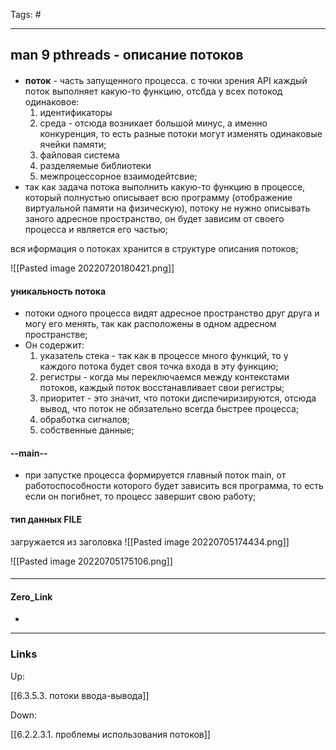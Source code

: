 Tags: #
***
## man 9 pthreads - описание потоков
#### 
- **поток** - часть запущенного процесса. с точки зрения API каждый поток выполняет какую-то функцию, отсбда у всех потокод одинаковое:
	1) идентификаторы
	2) среда - отсюда возникает большой минус, а именно конкуренция, то есть разные потоки могут изменять одинаковые ячейки памяти;
	3) файловая система
	4) разделяемые библиотеки
	5) межпроцессорное взаимодейтсвие;
- так как задача потока выполнить какую-то функцию в процессе, который полнустью описывает всю программу (отображение виртуальной памяти на физическую), потоку не нужно описывать заного адресное пространство, он будет зависим от своего процесса и является его частью;

вся иформация о потоках хранится в структуре описания потоков;

![[Pasted image 20220720180421.png]]

#### уникальность потока
- потоки одного процесса видят адресное пространство друг друга и могу его менять, так как расположены в одном адресном пространстве; 
- Он содержит:
	1) указатель стека - так как в процессе много функций, то у каждого потока будет своя точка входа в эту функцию;
	2) регистры - когда мы переключаемся между контекстами потоков, каждый поток восстанавливает свои регистры;
	3) приоритет - это значит, что потоки диспечиризируются, отсюда вывод, что поток не обязательно всегда быстрее процесса;
	4) обработка сигналов;
	5) собственные данные;

#### --main--
- при запустке процесса формируется главный поток main, от работоспособности которого будет зависить вся программа, то есть если он погибнет, то процесс завершит свою работу;

#### тип данных FILE
загружается из заголовка ![[Pasted image 20220705174434.png]]

![[Pasted image 20220705175106.png]]

####

***
#### Zero_Link
- 
***
### Links
Up:

[[6.3.5.3. потоки ввода-вывода]]

Down:

[[6.2.2.3.1. проблемы использования потоков]]
